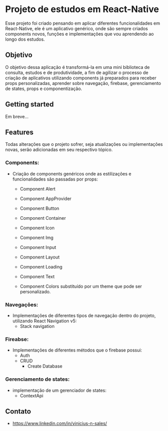 # Projeto de estudos em React-Native
 
Esse projeto foi criado pensando em aplicar diferentes funcionalidades em React-Native, ele é um aplicativo genérico, onde são sempre criados components novos, funções e implementações que vou aprendendo ao longo dos estudos.
 
## Objetivo
 
O objetivo dessa aplicação é transformá-la em uma mini biblioteca de consulta, estudos e de produtividade, a fim de agilizar o processo de criação de aplicativos utilizando components já preparados para receber props personalizadas, aprender sobre navegação, firebase, gerenciamento de states, props e componentização.
 
## Getting started
Em breve...
 
## Features
 
Todas alterações que o projeto sofrer, seja atualizações ou implementações novas, serão adicionadas em seu respectivo tópico.
 
### Components:
- Criação de components genéricos onde as estilizações e funcionalidades são passadas por props:
  - Component Alert
  - Component AppProvider
  - Component Button
  - Component Container
  - Component Icon
  - Component Img
  - Component Input
  - Component Layout
  - Component Loading
  - Component Text

  - Component Colors substituído por um theme que pode ser personalizado.
 
### Navegações:
- Implementações de diferentes tipos de navegação dentro do projeto, utilizando React Navigation v5:
  - Stack navigation
 
### Fireabse:
- Implementações de diferentes métodos que o firebase possui:
  - Auth
  - CRUD
    - Create Database
 
### Gerenciamento de states:
- implementação de um gerenciador de states:
  - ContextApi
 
## Contato
 
- https://www.linkedin.com/in/vinicius-n-sales/
